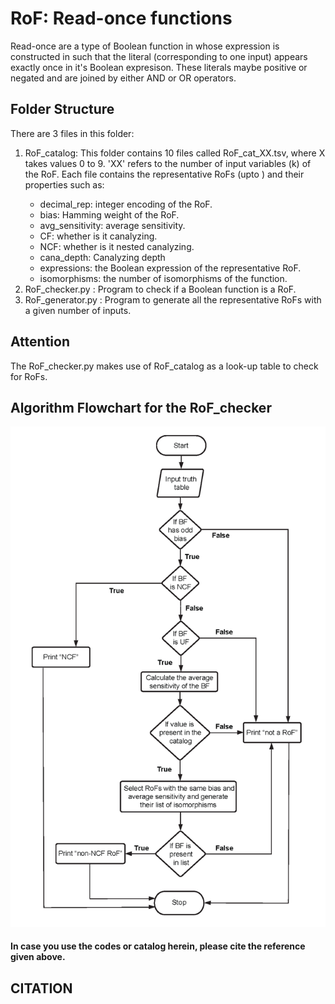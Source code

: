 # RoF: Read-once functions

Read-once are a type of Boolean function in whose expression is constructed in such that the literal (corresponding to one input) appears exactly once in it's Boolean expresison. These literals maybe positive or negated and are joined by either AND or OR operators.

## Folder Structure
There are 3 files in this folder:
  1. RoF_catalog: This folder contains 10 files called RoF_cat_XX.tsv, where X takes values 0 to 9. 'XX' refers to the number of input variables (k) of the RoF. Each file contains the representative RoFs (upto <bias img src="https://render.githubusercontent.com/render/math?math=2^{k-1}">) and their properties such as:
       * decimal_rep: integer encoding of the RoF.
       * bias: Hamming weight of the RoF.
       * avg_sensitivity: average sensitivity.
       * CF: whether is it canalyzing.
       * NCF: whether is it nested canalyzing.
       * cana_depth: Canalyzing depth
       * expressions: the Boolean expression of the representative RoF.
       * isomorphisms: the number of isomorphisms of the function.
  2. RoF_checker.py : Program to check if a Boolean function is a RoF.
  3. RoF_generator.py : Program to generate all the representative RoFs with a given number of inputs.

## Attention
The RoF_checker.py makes use of RoF_catalog as a look-up table to check for RoFs. 

## Algorithm Flowchart for the RoF_checker
<img src="RoF_checker_flowchart.png">
  
#### In case you use the codes or catalog herein, please cite the reference given above.
## CITATION

